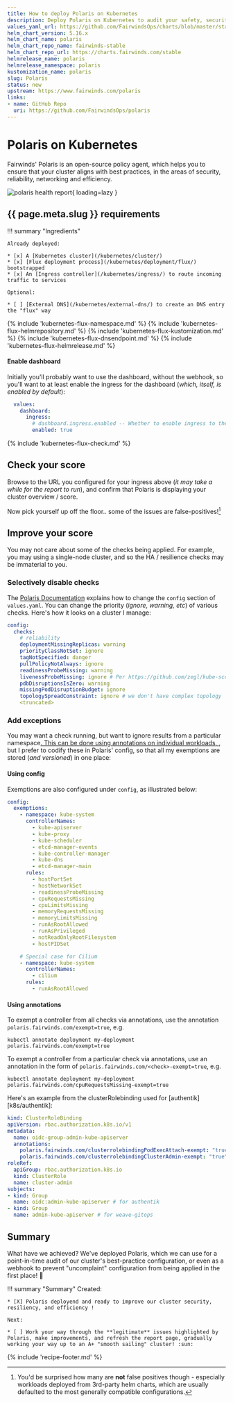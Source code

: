 ```yaml
---
title: How to deploy Polaris on Kubernetes
description: Deploy Polaris on Kubernetes to audit your safety, security, and resiliency
values_yaml_url: https://github.com/FairwindsOps/charts/blob/master/stable/polaris/values.yaml
helm_chart_version: 5.16.x
helm_chart_name: polaris
helm_chart_repo_name: fairwinds-stable
helm_chart_repo_url: https://charts.fairwinds.com/stable
helmrelease_name: polaris
helmrelease_namespace: polaris
kustomization_name: polaris
slug: Polaris
status: new
upstream: https://www.fairwinds.com/polaris
links:
- name: GitHub Repo
  uri: https://github.com/FairwindsOps/polaris
---
```


# Polaris on Kubernetes

Fairwinds' Polaris is an open-source policy agent, which helps you to ensure that your cluster aligns with best practices, in the areas of security, reliability, networking and efficiency.

![polaris health report](/images/polaris.png){ loading=lazy }

## {{ page.meta.slug }} requirements

!!! summary "Ingredients"

    Already deployed:

    * [x] A [Kubernetes cluster](/kubernetes/cluster/)
    * [x] [Flux deployment process](/kubernetes/deployment/flux/) bootstrapped
    * [x] An [Ingress controller](/kubernetes/ingress/) to route incoming traffic to services

    Optional:

    * [ ] [External DNS](/kubernetes/external-dns/) to create an DNS entry the "flux" way

{% include 'kubernetes-flux-namespace.md' %}
{% include 'kubernetes-flux-helmrepository.md' %}
{% include 'kubernetes-flux-kustomization.md' %}
{% include 'kubernetes-flux-dnsendpoint.md' %}
{% include 'kubernetes-flux-helmrelease.md' %}

#### Enable dashboard

Initially you'll probably want to use the dashboard, without the webhook, so you'll want to at least enable the ingress for the dashboard (*which, itself, is enabled by default*):

```yaml hl_lines="5"
  values:
    dashboard:
      ingress:
        # dashboard.ingress.enabled -- Whether to enable ingress to the dashboard
        enabled: true
```

{% include 'kubernetes-flux-check.md' %}

## Check your score

Browse to the URL you configured for your ingress above (*it may take a while for the report to run*), and confirm that Polaris is displaying your cluster overview / score.

Now pick yourself up off the floor.. some of the issues are false-positives![^1]

## Improve your score

You may not care about some of the checks being applied. For example, you may using a single-node cluster, and so the HA / resilience checks may be immaterial to you.

### Selectively disable checks

The [Polaris Documentation](https://polaris.docs.fairwinds.com/customization/checks/) explains how to change the `config` section of `values.yaml`. You can change the priority (*ignore, warning, etc*) of various checks. Here's how it looks on a cluster I manage:

```yaml
config:
  checks:
    # reliability
    deploymentMissingReplicas: warning
    priorityClassNotSet: ignore
    tagNotSpecified: danger
    pullPolicyNotAlways: ignore
    readinessProbeMissing: warning
    livenessProbeMissing: ignore # Per https://github.com/zegl/kube-score/blob/master/README_PROBES.md, we don't _need_ liveness probes if we have readiness probes
    pdbDisruptionsIsZero: warning
    missingPodDisruptionBudget: ignore
    topologySpreadConstraint: ignore # we don't have complex topology
    <truncated>
```

### Add exceptions 

You may want a check running, but want to ignore results from a particular namespace[. This can be done using annotations on individual workloads, ](https://polaris.docs.fairwinds.com/customization/exemptions/#annotations), but I prefer to codify these in Polaris' config, so that all my exemptions are stored (*and versioned*) in one place:

#### Using config

Exemptions are also configured under `config`, as illustrated below:

```yaml
config:
  exemptions:
    - namespace: kube-system
      controllerNames:
        - kube-apiserver
        - kube-proxy
        - kube-scheduler
        - etcd-manager-events
        - kube-controller-manager
        - kube-dns
        - etcd-manager-main
      rules:
        - hostPortSet
        - hostNetworkSet
        - readinessProbeMissing
        - cpuRequestsMissing
        - cpuLimitsMissing
        - memoryRequestsMissing
        - memoryLimitsMissing
        - runAsRootAllowed
        - runAsPrivileged
        - notReadOnlyRootFilesystem
        - hostPIDSet

    # Special case for Cilium
    - namespace: kube-system
      controllerNames: 
        - cilium
      rules:
        - runAsRootAllowed
```

#### Using annotations

To exempt a controller from all checks via annotations, use the annotation `polaris.fairwinds.com/exempt=true`, e.g.

`kubectl annotate deployment my-deployment polaris.fairwinds.com/exempt=true`

To exempt a controller from a particular check via annotations, use an annotation in the form of `polaris.fairwinds.com/<check>-exempt=true`, e.g.

`kubectl annotate deployment my-deployment polaris.fairwinds.com/cpuRequestsMissing-exempt=true`

Here's an example from the clusterRolebinding used for [authentik][k8s/authentik]:

```yaml
kind: ClusterRoleBinding
apiVersion: rbac.authorization.k8s.io/v1
metadata:
  name: oidc-group-admin-kube-apiserver
  annotations:
    polaris.fairwinds.com/clusterrolebindingPodExecAttach-exempt: "true"
    polaris.fairwinds.com/clusterrolebindingClusterAdmin-exempt: "true"
roleRef:
  apiGroup: rbac.authorization.k8s.io
  kind: ClusterRole
  name: cluster-admin
subjects:
- kind: Group
  name: oidc:admin-kube-apiserver # for authentik
- kind: Group
  name: admin-kube-apiserver # for weave-gitops
```

## Summary

What have we achieved? We've deployed Polaris, which we can use for a point-in-time audit of our cluster's best-practice configuration, or even as a webhook to prevent "uncomplaint" configuration from being applied in the first place! :muscle:

!!! summary "Summary"
    Created:

    * [X] Polaris deployend and ready to improve our cluster security, resiliency, and efficiency !

    Next:

    * [ ] Work your way through the **legitimate** issues highlighted by Polaris, make improvements, and refresh the report page, gradually working your way up to an A+ "smooth sailing" cluster! :sun:

{% include 'recipe-footer.md' %}

[^1]: You'd be surprised how many are **not** false positives though - especially workloads deployed from 3rd-party helm charts, which are usually defaulted to the most generally compatible configurations.